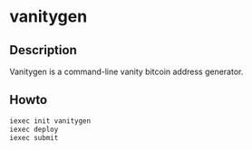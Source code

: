 # vanitygen

## Description
Vanitygen is a command-line vanity bitcoin address generator.

## Howto
```bash
iexec init vanitygen
iexec deploy
iexec submit
```
